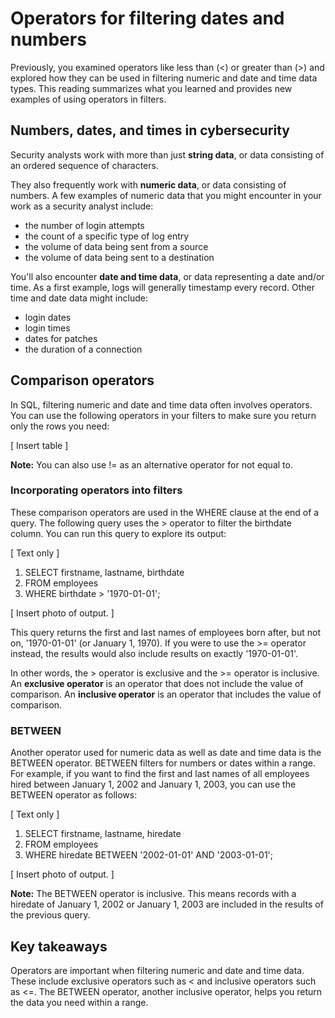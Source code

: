 # Operators for filtering dates and numbers
Previously, you examined operators like less than (<) or greater than (>) and explored how they can be used in filtering numeric and date and time data types. This reading summarizes what you learned and provides new examples of using operators in filters.

## Numbers, dates, and times in cybersecurity
Security analysts work with more than just **string data**, or data consisting of an ordered sequence of characters. 

They also frequently work with **numeric data**, or data consisting of numbers. A few examples of numeric data that you might encounter in your work as a security analyst include:

- the number of login attempts
- the count of a specific type of log entry
- the volume of data being sent from a source
- the volume of data being sent to a destination

You'll also encounter **date and time data**, or data representing a date and/or time. As a first example, logs will generally timestamp every record. Other time and date data might include:

- login dates
- login times
- dates for patches
- the duration of a connection

## Comparison operators
In SQL, filtering numeric and date and time data often involves operators. You can use the following operators in your filters to make sure you return only the rows you need:

[ Insert table ]

**Note:** You can also use != as an alternative operator for not equal to.

### Incorporating operators into filters
These comparison operators are used in the WHERE clause at the end of a query. The following query uses the > operator to filter the birthdate column. You can run this query to explore its output:

[ Text only ]

1. SELECT firstname, lastname, birthdate
2. FROM employees
3. WHERE birthdate > '1970-01-01';

[ Insert photo of output. ]

This query returns the first and last names of employees born after, but not on, '1970-01-01' (or January 1, 1970). If you were to use the >= operator instead, the results would also include results on exactly '1970-01-01'.

In other words, the > operator is exclusive and the >= operator is inclusive.  An **exclusive operator** is an operator that does not include the value of comparison. An **inclusive operator** is an operator that includes the value of comparison. 

### BETWEEN
Another operator used for numeric data as well as date and time data is the BETWEEN operator. BETWEEN filters for numbers or dates within a range. For example, if you want to find the first and last names of all employees hired between January 1, 2002 and January 1, 2003, you can use the BETWEEN operator as follows:

[ Text only ]

1. SELECT firstname, lastname, hiredate
2. FROM employees
3. WHERE hiredate BETWEEN '2002-01-01' AND '2003-01-01';

[ Insert photo of output. ]

**Note:** The BETWEEN operator is inclusive. This means records with a hiredate of January 1, 2002 or January 1, 2003 are included in the results of the previous query.

## Key takeaways
Operators are important when filtering numeric and date and time data. These include exclusive operators such as < and inclusive operators such as <=. The BETWEEN operator, another inclusive operator, helps you return the data you need within a range.
